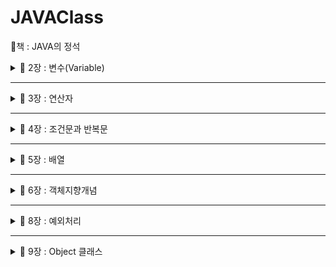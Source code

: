# JAVAClass 
📕책 : JAVA의 정석

<details>
  <summary>
  📂 2장 : 변수(Variable)
  </summary>

📌 변수 : 하나의 값을 저장할 수 있는 메모리 공
- 기본형 : boolean, char, byte, short, int, long, float, double
  -> 실제 값을 저장
  <img width="541" alt="image" src="https://github.com/Youjiiin/JAVAClass/assets/114130942/f54216d8-5859-46b3-b8ee-784d45c589cf">

  논리형 <br>
  boolean : true / false <br>
  문자형 <br>
  char : 2byte (ex : 'a') <br>
  정수형 <br>
  byte, short, int, long <br>
  -> 크기 순서대로, 보통 int(4byte), long(8byte)을 가장 많이 사용한다. <br>
  -> long형을 사용할 때는 맨뒤에 'L'을 붙여줘야한다. (ex : 9284389272L) <br>
  실수형 <br>
  float(4byte), double(8byte) <br>
  -> float형을 사용할 때는 맨뒤에 'f'를 붙여줘야 한다. (ex : 1.2321f) <br>
  
- 참조형 : 기본형을 제외한 나머지 -> String, System ...<br>
  -> 객체의 주소를 저장

  

📌 명명규칙


1. 대소문자가 구분되며 길이에 제한이 없다
2. 예약어를 사용할 수 없다<br>
3. 숫자로 시작하면 안된다<br>
4. 특수문자는 '_', '$'만 허용한다.<br>
5. 클래스 이름의 첫 글자는 항상 대문자로 한다.<br>
6. 여러 단어 이름은 단어의 첫글자를 대문자로 한다.(카멜식)<br>
7. 상수의 이름은 대문자로 한다. 단어는 '_'로 구분한다.<br>

*변수는 선언하고 값을 저장(초기화) 해주어야 한다.<br>
ex)

    int number; //변수 선언
    int num = 1; //변수 선언 후 1로 초기화

📌 형변환 <br>
: 값의 타입을 다른 타입으로 변환하는 것 (boolean을 제외한 7개의 기본형은 서로 형변환이 가능)<br>
    
    int num = 65;
    (char)num; // --> 'A'
    float num2 = 1.6f;
    (int)num2; // --> 1
    byte b = 10;
    int i = (int)b; //(int) 생략가능
    int i2 = 300;
    byte b2 = (byte)i2; //(byte) 생략불가

📌 printf()의 지시자

%f : float형식 환<br>
%d : 정수형식 <br>

📌 Scanner로 입력받기
    
    import java.util.*;
    Scanner scaneer = new Scanner(System.in);
    int num = scanner.nextInt; //입력받은 정수를 num에 저장
    String input = scanner.nextLine(); // 입력받은 문자열을 input에 저장
    int num2 = Integer.parseInt(input); // 문자열 -> 숫자 변환


</details>

----------------------------------------------------------------------

<details>
  <summary>
  📂 3장 : 연산자
  </summary>

📌 연산자 : 어떠한 기능을 수행하는 기호

📌 연산자의 우선순위
- 괄호의 우선순위가 제일 높음
- 산술 > 비교 > 논리 > 대입
- 단항 > 이항 > 삼항
- 연산 진행방향은 왼쪽에서 오른쪽 / 단항, 대입 연산자만 오른쪽에서 왼쪽
- <<, >>, >>>는 덧셈 연산자보다 우선순위가 낮음
- ||, |(OR)는 &&, &(AND)보다 우선순위가 낮음

📌 이외의 연산자들

✔ 증가 연산자(++) : 피연산자의 값을 1증가시킴 <br>
✔ 감소 연산자(--) : 피연산자의 값을 1감소시킴 <br>
✔ 부호 연산자 (+, -) : '+'는 피연산자에 1을 곱하고, '-'는 피연산자에 -1을 곱함<br>
✔ 논리부정 연산자(!) : true -> false / false -> true <br>
✔ 비트전환 연산자(~) : 2진수일 때, 1 -> 0 / 0 -> 1 <br>
✔ 나머지 연산자(%) : 나누기를 한 나머지를 반환함 <br>
✔ 쉬프트 연산자(<<, >>, >>>) : 2^n으로 곱하거나 나눈 결과를 반환 ( x << n === x * 2^n / x >> n === x * / 2^n ) <br>
✔ 비교 연산자(>, <, >=, <=, ==, !=) : 피연산자를 같은 타입으로 변환 후에 비교 <br>
✔ 비트 연산자(&, |, ^) : AND, OR, XOR -> 결과 값 = 0 / 1 <br>
✔ 논리 연산자(&&, ||) : AND, OR -> 결과 값 = true / false <br>
✔ 삼항 연산자 : (조건) ? (true) : (false) <br>
✔ 대입 연산자 : = / 오른쪽을 왼쪽에 대입 <br>

📌 이항연산자 특징
: 이항연산자는 연산을 수행하기 전에 피연산자의 타입을 일치시킨다.
- int보다 크기가 작은 타입은 int로 변환 (ex : byte, char, short -> int)
- 피연산자 중 표현범위가 큰 타입으로 형변환한
    - byte + short -> int + int -> int
    - char + int -> int + int -> int
    - float + int -> float + float -> float
    - long + float -> float + float -> float
    - float + double -> double + double -> double

👋Math.round() : 소수점 첫째자리에서 반올림한 값을 반환

</details>

----------------------------------------------------------------------

<details>
  <summary>
  📂 4장 : 조건문과 반복문
  </summary>

✨ [조건문과 반복문 실습](https://github.com/Youjiiin/JAVAClass/blob/master/src/Week2)

📌 if문
    
    if(조건식1){
        //조건식1이 true일 때 수행될 문장들
    } else if (조건식2) {
        //조건식2가 true일 때
    } else {
        //모든 조건식이 false일 때
    }

📌 switch문
    
    switch(조건식){
        case 값1 : 
            //조건식의 결과가 값1과 같을 경우
            break;
        case 값2 : 
            //조건식의 결과가 값2와 같을 경우
            break;
        //...
        default : 
            //조건식의 결과와 일치하는 case문이 없을 경
    }

📌 Math.random()

: Math클래스에 정의된 난수 발생함수, 0.0~1.0 사이의 double값을 반환한다.
- 1~10범위의 임의의 정수를 얻는 식

      int score = (int)(MAth.random() * 10) + 1;

📌 for문
    
    for(초기화;조건식;증감식){
        //조건식이 true일 때 수행될 문장
        //초기화 -> 조건식 -> 수행될 문장 -> 증감식 -> 조건식 -> ...
    }

📌 while문  
    
    while(조건식) {
        //조건식이 true일 때 수행될 문장
    }

📌 do-while문
    
    do {
        //조건식의 연산결과가 true일 때 수행될 문장
    } while (조건식);

✔ for / while / do-while의 차이점 : for은 반복횟수가 정해져 있을 때 / while은 조건이 만족할 동안 계속해서 작동해야 할 때 / do-while은 일단 한 번은 동작해야 할 (선평가후 실행)

📌 break : 자신이 포함된 하나의 반복문 or switch문을 빠져나옴 / if문에서 특정조건을 만족하면 빠져나옴 (반복문 전체를 벗어남)

📌 continue : 자신이 포함된 반복문의 끝으로 이동 / continue문 이후의 문장들은 수행되지 않음 (다음 반복문으로 이동)

- ex
    ```
    int sum = 0;
    int i = 0;
    while (true) {
        if(sum > 100) {
            break;
        }
        i++;
        sum += i;
    } //break시 모든 조건문을 벗어남
    ```
    ```
    for(int i = 0; i <= 10; i++){
        if(i % 3 == 0){
            continue;
        } //continue시 해당 반복문에서 벗어남
        System.out.println(i);
    }
    ```
👋 반복문에 이름을 붙여서 해당 반복문을 벗어날 수 있음
</details>

----------------------------------------------------------------------

<details>
  <summary>
    📂 5장 : 배열
  </summary>

📌 배열 : 같은 타입의 여러 변수를 하나의 묶음으로 다루는 것
```
//배열 선언
int[] score; 
int score[];
String[] name;
String name[];

//배열 생성
int[] score;
score = new int[];

//배열 초기화
int[] score = { 100, 90, 80, 70 };
int[] score = new int[]{ 100, 90, 80, 70 };
```


📌 배열의 요소

✔ 배열에 값을 저장하고 읽어오기
```
score[3] = 100; //배열 score의 4번째 요소에 100을 저장
int value = score[3]; //배열 score의 4번째 요소에 저장된 값을 value에 할당
```

✔ '배열이름.length'는 배열의 크기를 알려준다.


📌 다차원 배열 : []의 개수가 차원수를 의미

```
int[][] score = new int [5][3]; //5행 3열의 2차원 배열을 생성
```


📌 가변 배열 : 다차원 배열에서 마지막 차수의 크기를 지정하지 않고 각각 다르게 지정

```
int[][] score = new int[3][];
score[0] = new int[3];
score[1] = new int[2];
score[2] = new int[1];
int[][] score =
{
    { 100, 100, 100 },
    { 90, 90 },
    { 80 },
}
```


📌 배열의 복사

✔ for문을 이용한 배열의 복사

```
int[] num = { 1, 2, 3, 4, 5 };
int[] newNum = new int[10];

for( int i = 0; i < num.length; i++ ){
    newNum[i] = num[i];
}
```


✔ System.arraycopy()를 이용한 배열의 복사

```
System.arraycopy(arr1, 0, arr2, 0, arr1.length);
//arr[0]에서 arr2[0]으로 arr.legnth개의 데이터를 복사
```


</details>


----------------------------------------------------------------------

<details>
  <summary>
    📂 6장 : 객체지향개념
  </summary>

<details>
  <summary>
    👩‍💻 클래스 / 객체 / 인스턴스
  </summary>

🧩 클래스 (Class)
- 객체를 만들어 내기 위한 **설계도** , 객체를 정의해 놓은 것
- 연관되어 있는 변수와 메서드의 집합
- *'붕어빵 틀'이라고 비유*

  
🧩 객체 (Object)
- 실제로 존재하는 것. 사물 또는 개념 
- 자신의 속성을 가지고 있고, 다른 것과 식별 가능한 물리적, 추상적인 모든 대상

✔ 객체의 구성요소 - 속성 / 기능
- 속성 -> 변수
- 기능 -> 메서드
  
🧩 인스턴스 (Instance)
- 현실의 객체를 소프트웨어 내에서 구현한 실체(객체)
- *'붕어빵'이라고 비유*


😮 객체 vs 인스턴스
- 클래스 타입으로 선언되었을 때 ***객체***라고 부르고, 그 객체가 메모리에 할당되어 실제로 사용될 때 ***인스턴스***라고 부른다.
- 객체안에 인스턴스가 포함되어 있음
- 객체는 '실체', 인스턴스는 '관계'에 초점

✍️[인스턴스의 생성과 사용](https://github.com/Youjiiin/JAVAClass/tree/master/src/Week3)

✔ 인스턴스의 생성
```
//클래스명 참조변수명; -> 객체를 다루기 위한 참조변수 선언
//참조변수명 = new 클래스명(); -> 객체생성 후, 생성된 객체의 주소를 참조변수에 저장

Tv t;
t = new Tv();

Tv t = new Tv();
```

✔ 인스턴스의 사용
```
Tv t;
t = new Tv;
t.channel = 7;
t.channelDown;
...
```


✔ 객체 배열
```
Tv[] rvArr = new Tv[3];
tvArr[0] = new Tv();
tvArr[1] = new Tv();
tvArr[2] = new Tv();
```
</details>

<details>
  <summary>
    👩‍💻 변수와 메서드
  </summary>

```
public class test {
    int iv; //인스턴스 변수
    static int cv; //클래스 변수
    void method() {
        int lv; //지역변
    }
}
```
<img width="423" alt="image" src="https://github.com/Youjiiin/JAVAClass/assets/114130942/1e6b828b-0318-4b50-af88-28ea094934c3">

    
📌 인스턴스변수
- 각 인스턴스의 개별적인 공간
- 인스턴스 생성 후, '참조변수.인스턴스변수명'으로 접근
- 참조변수가 없을 때 자동으로 제거됨

  
📌 클래스변수 
- 같은 클래스의 모든 인스턴스들이 공유하는 변수
- 인스턴스 생성없이 '클래스이름.클래스변수명'으로 접근
- 클래스가 로딩될 때 생성, 프로그램이 종료될 때 소멸
- 클래스 내에 **static** 키워드로 선언

  
📌 지역변수
- 메서드 내에 선언, 메서드 종료시 소멸
- 조건문, 반복문 블럭{} 내에 선언 됐을 때, 블럭을 벗어나면 소멸

🧩 메서드
- 작업을 수행하기 위한 명령문의 집합
- 어떤 값을 입력받아서 처리하고 그 결과를 돌려준다. (입력받는 값이 없을 수도 있고 결과를 돌려주지 않을 수도 있다.)
- 반복적인 코드를 줄이고 코드의 관리가 용이하다.
- 반복적으로 수행되는 여러 문장을 메서드로 작성한다.
- 하나의 메서드는 한 가지 기능만 수행하도록 작성하는 것이 좋다.
- 관련된 여러 문장을 메서드로 작성한다.

✔ 메서드 선언
```
//리턴타입 메서드이름 (타입 변수명, ...) {...}
```

✔ 메서드의 호출방법
```
//참조변수.메서드 이름();
Math m = new Math();
m.add(1, 2);

int add(int a, int b) {
    int result = a + b;
    return result; //실행중인 메서드를 종료하고 호출한 메서드로 돌아간다.
    //void선언 이외에 return 뒤에 반환값이 필요
}
```

🧩 JVM의 메모리 구조 <br>
<img width="240" alt="image" src="https://github.com/Youjiiin/JAVAClass/assets/114130942/7f7d7e20-cb3d-4096-a3f2-de2242b9ef19">

✅ 메서드 영역 : 클래스 정보와 클래스 변수가 저장되는 곳 <br>
✅ 호출 스택 : 메서드의 작업공간, 메서드 호출 시 메서드 수행에 필요한 메모리 공간 할당받은 후, 종료되면 사용하던 메모리 반환 <br>
✅ 힙 : 인스턴스가 생성되는 공간, new 연산자에 의해서 생성되는 배열과 객체는 모두 이곳에 생성 <br>

✅ 기본형 매개변수 : 변수의 값을 읽기만 할 수 있음 <br>
✅ 참조형 매개변수 : 변수의 값을 읽고 변경 가능 <br>
✅ 참조형 반환타입 : 메서드가 *객체의 주소*를 반환 <br>
✅ 재귀호출 : 메서드 내에서 자기자신을 반복적으로 호출하는 것 <br>

🧩 인스턴스 메서드
- 인스턴스 생성 후, '참조변수.메서드이름()'으로 호출
- 인스턴스 변수나 인스턴스 메서드와 관련된 작업을 하는 메서드
- 메서드 내에서 인스턴스 변수 사용 가능

🧩 클래스 메서드 (static 메서드)
- 객체 생성없이 '클래스이름.메서드이름()'으로 호출
- 인스턴스 변수나 인스턴스 메서드와 관련없는 작업을 하는 메서드
- 메서드 내에서 인스턴스 변수 사용불가
- 메서드 내에서 인스턴스 변수를 사용하지 않는다면 static을 붙이는 것을 고려

```
class Math {
    int a, b;

    int add() { //인스턴스 메서드
        return a + b;
    }

    static int add(int a, int b) { //클래스 메서드
        return a+ b;
    }
}

class Test {
    public static void main(String arg[]){
        System.out.println(Math.add(1, 2)); //클래스 메서드 호출
        Math m = new Math(); //인스턴스 생성
        m.a = 1;
        m.b = 2;
        System.out.println(m.add); //인스턴스메서드 호
    }
}
```
✅ static <br>
: static은 메모리 할당을 딱 한 번만 하게 되고, 이에 대한 값을 공유할 수 있게 해준다.

```
class Counter  {
    int count = 0;
    Counter() {
        this.count++;
        System.out.println(this.count);
    }
}

public class Sample {
    public static void main(String[] args) {
        Counter c1 = new Counter();  //1
        Counter c2 = new Counter();  //1
    }
}
```
위의 코드를 실행하면 둘다 1이 출력되게 된다. 생성자를 호출하며 서로 다른 메모리를 가리키고 있기 때문이다.
```
class Counter  {
    static int count = 0;
    Counter() {
        count++;  // count는 더이상 객체변수가 아니므로 this를 제거하는 것이 좋다.
        System.out.println(count);  // this 제거
    }
}

public class Sample {
    public static void main(String[] args) {
        Counter c1 = new Counter();  //1
        Counter c2 = new Counter();  //2
    }
}
```
static키워드를 붙여주면 count의 값은 같은 메모리를 공유해서 같은 count값에 대한 count++;가 두번 실행된다.

🧩 메서드 오버로딩 <br>
: 하나의 클래스에 같은 이름의 메서드를 여러 개 정의하는 것을 메서드 오버로딩이라고 한다.

✅ 오버로딩 조건
- 메서드의 이름이 같아야 한다.
- 매개변수의 개수 또는 타입이 달라야 한다.
- 리턴타입이 다른 경우에는 오버로딩이 성립되지 않는다.
- ex. System.out.println 메서드
```
long add(int a, long b) { return a + b; }
long add(long a, int b) { return a + b; }4
```
- 같은 기능을 하는 메서드를 하나의 이름으로 정의해 사용할 수 있음
</details>

<details>
  <summary>
    👩‍💻 생성자
  </summary>

📌 생성자
- 인스턴스가 생성될 때마다 호출되는 '인스턴스 초기화 메서드'
- 인스턴스 변수의 초기화 / 인스턴스 생성시 수행할 작업에 사용
- 몇가지 조건을 제외하고 메서드와 같음
- 모든 클래스에 반드시 하나 이상의 생성자가 있어야 한다.

```
Card c = new Card();
// 1. 연산자 new에 의해서 메모리(heap)에 Card클래스의 인스턴스가 생성됨
// 2. 생성자 Card()가 호출되어 수행됨
// 3. 연산자 new의 결과로, 생성된 Card 인스턴스의 주소가 변환되어 참조변수 c에 저장됨
```

- 생성자의 이름은 클래스의 이름과 같아야 함
- 생성자는 return값이 없다. (but void는 사용하지 않음)
```
class Card() {
  Card (){
    //기본 생성자, 입력하지 않아서 빈내용의 생성자를 컴파일러가 추가.
    //인스턴스 초기화 작업
  }

  int value;
  Card ( int x ) {
    // 매개변수가 있는 생성자
    value = x;
  }
}

Card c1 = new Card();
c1.vaule = 1;
//or
Card c2 = new Card(2);
```

📌 생성자에서 다른 생성자 호출하기 - this()
```
class Car {
  String color;
  int door;

  Car () {
    this("white", 4);
    // = Car("white", 4);
  }

  Car (String c, int d) {
    color = c;
    door = d;
  }
}
```

📌 참조변수 this <br>
: 인스턴스 자신을 가리키는 참조변수. 인스턴스의 주소가 저장되어있음
```
class Car {
  String color;
  int door;

  Car () {
    this("white", 4);
  }

  Car (String color, int door) {
    this.color = color; //this.지역변수 = 인스턴스 변수
    this.door = door;
  }

  //생성자를 이용한 인스턴스의 복사
  Car (Car c) {
    color = c.color;
    door = c.door;
  }
}
```

🧩 [초기화](https://github.com/Youjiiin/JAVAClass/tree/master/src/Week4)
```
class InitTest {
  static int cv = 1; // 명시적 초기화
  int iv = 1; // 명시적 초기화

  static { cv = 2; // 클래스 초기화 블럭 }
  { iv = 2; // 인스턴스 초기화 블럭 }

  InitTest () { //생성자
    iv = 3; 
  }
}
```
</details>

</details>

----------------------------------------------------------------------

<details>
  <summary>
    📂 8장 : 예외처리
  </summary>
  
  😮예외 vs 오류
  - 에러(error) : 프로그램 코드에 의해서 수습될 수 없는 심각한 오류
  - 예외(exception) : 프로그램 코드에 의해서 수습될 수 있는 다소 미약한 오류
  
  ✅ 예외처리의 정의와 목적
  - 정의 : 프로그램 실행 시 발생할 수 있는 예외의 발생에 대비한 코드를 작성하는 것
  - 목적 : 프로그램의 비정상 종료를 막고, 정상적인 실행상태를 유지하는 것
  
  📌 예외처리 구문 try - catch
  ```
    try {
        //예외가 발생할 가능성이 있는 문장들을 넣는다.
    } catch (Exception e1) {
        //예외가 발생했을 경우, 이를 처리하기 위한 문장을 적는다.
    }
  ```
  ✔ try 블럭 내에서 예외가 발생한 경우
  1. 발생한 예외와 일치하는 catch 블럭이 있는지 확인한다.
  2. 일치하는 catch 블럭을 찾게 되면, 그 catch 블럭 내의 문장들을 수행하고 전체 try-catch문을 빠져나가서 
  그 다음 문장을 계속해서 수행한다. 만일 일치하는 catch블럭을 찾지 못하면, 예외는 처리되지 못한다.
  
  ✔ try 블럭 내에서 예외가 발생하지 않은 경우
  1. catch블럭을 거치지 않고 전체 try-catch문을 빠져나가서 수행을 계속한다.
  
  📌 예외 발생시키기
  1. 먼저, 연산자 new를 이용해서 발생시키려는 예외 클래스의 객체를 만든 다음
  ```
    Exception e = new Exception("고의로 발생시켰음");
  ```
  2. 키워드 throw를 이용해서 예외를 발생시킨다.
  ```
    throw e;
  ```
  
  📌 예외 클래스의 계층구조
  - RuntimeException 클래스들 : 프로그래머의 실수로 발생하는 예외 -> 예외처리 필수
  - Exception 클래스들 : 사용자의 실수와 같은 외적인 요인에 의해 발생하는 예외 -> 예외처리 선택
  
  try블럭에서 예외가 발생하면, 발생한 예외를 처리할 catch블럭을 찾는다. 첫번째 catch 블럭부터 순서대로 찾아 내려가며, 마지막에는 모든 종류의 에러를 처리할 수 있어야 한다.
  
  발생한 예외 객체를 catch블럭의 참조변수로 접근할 수 있다.
  - printStackTrace() : 예외발생 당시의 호출스택에 있었던 메서드의 정보와 예외 메시지를 화면에 출력한다.
  - getMessage() : 발생한 예외클래스의 인스턴스에 저장된 메시지를 얻을 수 있다.
  
  ✔ finally 블럭
  - 예외의 발생여부와 관계없이 실행되어야 하는 코드를 넣는다.
  - 선택적으로 사용할 수 있으며, try-catch-finally의 순서로 구성된다.
  - 예외 발생시, try-catch-finally의 순서로 실행되고 예외 미발생시, try-finally의 순서로 실행된다.
  - try 또는 catch 블럭에서 return문을 만나도 finally블럭은 수행된다.
  ```
    try {
        //예외가 발생할 가능성이 있는 문장들을 넣는다.
    } catch (Exception e1) {
        //예외처리를 위한 문장을 적는다.
    } finally {
        //예외의 발생여부에 관계없이 항상 수행되어야 하는 문장들을 넣는다.
        //finally 블럭은 try-catch문의 맨 마지막에 위치해야한다.
    }  
  ```
  
  ✔ 메서드에 예외 선언하기
  : 예외를 처리하는 것이 아니라, 호출한 메서드로 전달해 주는 것, 호출한 메서드에서 예외처리를 해야한 만 할 때 사용
  ```
    void method() thorws Exception1, Exception2,... ExceptionN {
        //메서드 내용
    }
    //예외를 발생시키는 키워드 throw와 예외를 메서드에 선언할 때 쓰이는 throws 구별
  ```
  ```
    class ExceptionEx18 {
        public static void main(String[] args) throws Exception {
            method1();
        }
        static void method1() throws Exception {
            method2();
        }
        static void method2() throws Exception {
            thorw new Exception();
        }
    }
  ```
  
  ✔ 예외 되던지기
  : 예외를 처리한 후에 다시 예외를 생성해서 호출한 메서드로 전달, 예외가 발생한 메서드와 호출한 메서드, 양쪽에서 예외를 처리하는 경우에 사용
  ```
    class Exception23 {
        public static void main(String[] args) {
            try {
                method1();
            } catch (Exception e) {
                System.out.prinln("main메서드에서 예외가 처리되었습니다.");
            }
        }

        static void method1() thorws Exception {
            try {
                throw new Exception();
            } catch (Exception e) {
                System.out.prinln("method1메서드에서 예외가 처리되었습니다.");
                thorw e;
            }
        }
    }
  ```
  
  ✔ 사용자정의 예외 만들기
  : 기존 예외 클래스를 상속받아서 새로운 예외 클래스를 정의할 수 있다.
  ```
    class MyException extends Exception {
        MyException(String msg) { //문자열을 매개변수로 받는 생성자
            super(msg); //조상인 Exception클래스의 생성자를 호출한다.
        }
    }
  ```
  ```
    class MyException extends Exception {
        //에러 코드 값을 저장하기 위한 필드를 추가 했다.
        private final int ERR_CODE;

        MyException(String msg, int errCode) { //생성자
            super(msg);
            ERR_CODE = errCode;
        }

        MyException (String msg) { //생성자
            this(msg, 100); //ERR_CODE를 100(기본값)으로 초기화 한다.
        }

        public int getErrCode () { //에러코드를 얻을 수 있는 메서드도 추가했다.
            return ERR_CODE; //이 메서드는 주로 getMessage()와 함께 사용될 것이다.
        }
    }
  ```
  
  ✔ 연결된 예외
  - 예외 A가 예외 B를 발생시켰다면, A를 B의 '원인 예외'라고 한다.
  ```
    Throwable initCause (Throwable cause) //지정한 예외를 원인 예외로 등록
    Throwable getCause() //원인 예외를 반환
  ```
  
  - SpaceException이 발생했을 때, 이를 원인예외로 하는 InstallException발생시키는 방법 (호출한 쪽에서는 InstallException으로 처리)
  ```
    try {
        startInstall();  //SpaceException 발생
        copyFiles();
    } catch (SpaceException e) {
        InstallException ie = new InstallException("설치 중 예외발생"); //예외 생성
        ie.initCause(e); //InstallException의 원인 예외를 SpaceException으로 지정
        throw ie; //InstallException을 발생시킨다.
        } catch (MemoryException me) {
            //...
        }
  ```
</details>

----------------------------------------------------------------
<details>
  <summary>
    📂 9장 : Object 클래스
  </summary>
  <img width="541" alt="image" src="https://github.com/Youjiiin/JAVAClass/assets/114130942/b4da7b26-57d3-4090-8933-52e3f27bfbe9">

  <details>
  <summary>
    👩‍💻 Object 클래스
  </summary>
    
  📌 equals(Object obj)
  - 객체 자신과 주어진 객체를 비교한다. 같으면 true / 다르면 false
  - Object클래스에 정의된 equals()는 참조변수 값을 비교한다.
  - equals()를 오버라이딩해서 인스턴스변수의 값을 비교하도록 바꾼다.
    
  ```
    clas Person {
        long id;

        public boolean equals(Object obj) {
            if(obj!=null && obj instanceof Person) {
                return id == ((Person)obj).id; 
                //obj가 Object타입이므로 id값을 참조하기 위해서는 Person타입으로 형변환이 필요하다.
            } else {
                return false; //타입이 Person이 아니면 값을 비교할 필요도 없다.
            }
        }

        Person(long id) {
            this.id = id;
        }
    }
  ```
  
  📌 hashCode()
  - 객체의 해시코드(int 타입의 정수)를 반환하는 메서드. 다량의 데이터를 저장&검색하는 해싱기법에 사용된다.
  - Object 클래스의 hashCode()는 객체의 내부주소를 반환한다.
  ```
    public class Object {
        public native int hashCode();
    }
  ```
  - equals()를 오버라이딩하면, hashCode()도 같이 오버라이딩 해야한다. equals()의 결과가 true인 두 객체의 hash code는 같아야하기 때문
  ```
    String str1 = new String("abc"); 
    String str2 = new String("abc");
    System.out.println(str1.equals(str2)); //true
    System.out.println(str1.hashCode()); //96354
    System.out.println(str2.hashCode()); //96354
  ```
  - System.identityHashCode(Object obj)는 Object클래스의 hashCode()와 동일한 결과를 반환한다.
  ```
    System.out.println(System.identityHashCode(str1));
    System.out.println(System.identityHashCode(str2));
  ```
  
  📌 toString()
  - 객체의 정보를 문자열로 제공할 목적으로 정의된 메서드
  
  📌 clone()
  - 객체 자신을 복제해서 새로운 객체를 생성하는 메서드
  - Cloneable인터페이스를 구현한 클래스의 인스턴스만 복제할 수 있다.
  - Object클래스에 정의된 clone()은 인스턴스변수의 값만을 복제한다.
  - 인스턴스변수가 참조형일 때, 참조하는 객체도 복제되게 오버라이딩 해야함.
  
  📌 getClass()
  - 자신이 속한 클래스의 Class객체를 반환하는 메서드
  - Class 객체는 클래스의 모든 정보를 담고 있으며, 클래스당 단 1개만 존재 (클래스파일이 메모리에 로드될 때 생성된다.)
  - Class객체를 얻는 여러가지 방법
      
  ```
        Card c = new Card();
        Class cObj = c.getCalss();
  ```
      
  </details>
  
  <details>
  <summary>
    👩‍💻 String 클래스
  </summary>
  ✅String 클래스의 특징
  - 문자형 배열(char[])과 그에 관련된 메서드들이 정의되어 있다.
  - String 인스턴스의 내용은 바꿀 수 없다.

  ✔ 빈문자열 ("")
  - 내용이 없는 문자열, 크기가 0인 char형 배열을 저장하는 문자열
  - 크기가 0인 배열을 생성하는 것은 어느 타입이나 가능
  - String str = "";은 가능 / char c = '';은 불가능
   ```
    String s = ""; //빈 문자열로 초기화
    char c = ' '; //공백으로 초기화
   ```
   
   ✔ 문자열과 기본형간의 변환
   - 기본형 값을 문자열로 바꾸는 두 가지 방법 (방법2가 더 빠름)
   ```
    int i = 100;
    String str1 = i + ""; //100 -> "100" 방법1
    String str2 = String.valueOf(i); //100 -> "100" 방법2
   ```
   - 문자열을 기본형 값으로 변환하는 방법
   ```
    int i = Integer.parseInt("100"); //"100" -> 100
    int i2 = Integer.valueOf("100"); //"100" -> 100
    char c = "A".charAt(0); //"A" -> 'A'
   ```
  <img width="240" alt="image" src="https://github.com/Youjiiin/JAVAClass/assets/114130942/7f7d7e20-cb3d-4096-a3f2-de2242b9ef19">

  </details>
  
  <details>
  <summary>
      👩‍💻 StringBuffer 클래스
  </summary>
  ✅ StringBuffer클래스의 특징
  - String처럼 문자형 배열(char[])을 내부적으로 가지고 있다.
  - 그러나, String클래스와 달리 내용을 변경할 수 있다.
  - 인스턴스를 생성할 때 버퍼(배열)의 크기를 충분히 지정해주는 것이 좋다.(버퍼가 적으면 성능 저하 - 작업 중에 더 큰 배열의 생성이 필요)
  - String클래스와 달리 equals()를 오버라이딩하지 않았다.
  </details>
  
  <details>
  <summary>
      👩‍💻 Math & wrapper 클래스
  </summary>
  ✅ Math 클래스
  
  : 수학계산에 용이
  
  ![image](https://github.com/Youjiiin/JAVAClass/assets/114130942/20ecc577-a4aa-4704-81f4-cf015e1dd53e)
  
  ✅ wrapper 클래스
  
  : 기본형을 클래스로 정의한 것. 기본형도 객체로 다뤄져야 할 때가 있다.
  - 내부적으로 기본형 변수를 가지고 있다.
  - 값을 비교하도록 equals()가 오버라이딩되어 있다.
  ![img_3](https://github.com/Youjiiin/JAVAClass/assets/114130942/900533b7-4e98-4fde-8cfe-0d5b2dc149ef)
  
  ✅ Number 클래스
  
  : 숫자를 멤버변수로 갖는 클래스의 조상(추상 클래스)
  ![img_4](https://github.com/Youjiiin/JAVAClass/assets/114130942/2a254d0e-7bfb-4ddb-9479-07f3a65134ab)

  </details>
</details>
